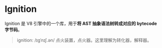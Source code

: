 # Ignition

Ignition 是 V8 引擎中的一个库，用于**将 AST 抽象语法树转成对应的 bytecode 字节码**。

> ignition: /ɪɡˈnɪʃ.ən/ 点火装置，点火器。这里理解为转化器，解释器。

